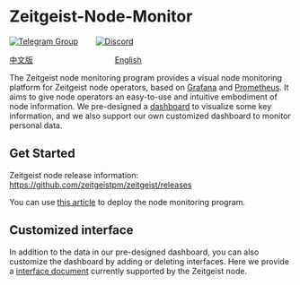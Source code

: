 # Zeitgeist-Node-Monitor

[![Telegram Group](https://cdn.rawgit.com/Patrolavia/telegram-badge/8fe3382b/chat.svg)](https://t.me/zeitgeist_official) &nbsp;&nbsp; &nbsp;  &nbsp;  [![Discord](https://img.shields.io/badge/discord-join%20chat-blue.svg)](https://discord.com/invite/xv8HuA4s8v)



[中文版](https://github.com/Whisker17/Zeitgeist-Node-Monitor/blob/main/README-cn.md)      &nbsp; &nbsp; &nbsp; &nbsp; &nbsp; &nbsp; &nbsp; &nbsp; &nbsp; &nbsp; &nbsp; &nbsp; &nbsp; &nbsp; &nbsp; &nbsp; &nbsp; &nbsp;                [English](https://github.com/Whisker17/Zeitgeist-Node-Monitor/blob/main/README.md)

The Zeitgeist node monitoring program provides a visual node monitoring platform for Zeitgeist node operators, based on [Grafana](https://github.com/grafana/grafana) and [Prometheus](https://github.com/prometheus/prometheus). It aims to give node operators an easy-to-use and intuitive embodiment of node information. We pre-designed a [dashboard](https://grafana.com/grafana/dashboards/15424) to visualize some key information, and we also support our own customized dashboard to monitor personal data.

## Get Started

Zeitgeist node release information: https://github.com/zeitgeistpm/zeitgeist/releases

You can use [this article](./how-to-monitor-node-en.md) to deploy the node monitoring program.

## Customized interface

In addition to the data in our pre-designed dashboard, you can also customize the dashboard by adding or deleting interfaces. Here we provide a [interface document](./metrics.md) currently supported by the Zeitgeist node.

